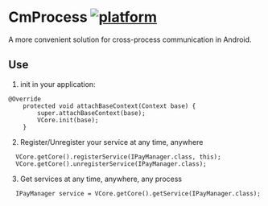 # CmProcess [![platform](https://img.shields.io/badge/platform-android-brightgreen.svg)](https://developer.android.com/index.html)

A more convenient solution for cross-process communication in Android.

## Use

1. init in your application:
```
@Override
    protected void attachBaseContext(Context base) {
        super.attachBaseContext(base);
        VCore.init(base);
    }
```
2. Register/Unregister your service at any time, anywhere
```
  VCore.getCore().registerService(IPayManager.class, this);
  VCore.getCore().unregisterService(IPayManager.class);
```
3. Get services at any time, anywhere, any process
```
  IPayManager service = VCore.getCore().getService(IPayManager.class);
```
